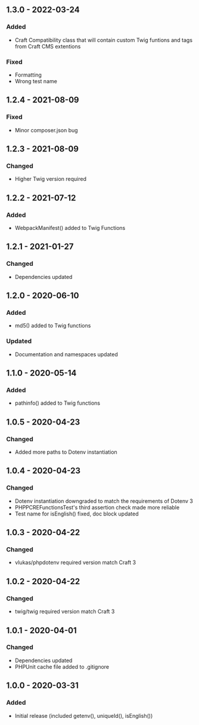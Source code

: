 ## 1.3.0 - 2022-03-24
### Added
- Craft Compatibility class that will contain custom Twig funtions and tags from Craft CMS extentions

### Fixed
- Formatting
- Wrong test name

## 1.2.4 - 2021-08-09
### Fixed
- Minor composer.json bug

## 1.2.3 - 2021-08-09
### Changed
- Higher Twig version required

## 1.2.2 - 2021-07-12
### Added
- WebpackManifest() added to Twig Functions

## 1.2.1 - 2021-01-27
### Changed
- Dependencies updated

## 1.2.0 - 2020-06-10
### Added
- md5() added to Twig functions

### Updated
- Documentation and namespaces updated

## 1.1.0 - 2020-05-14
### Added
- pathinfo() added to Twig functions

## 1.0.5 - 2020-04-23
### Changed
- Added more paths to Dotenv instantiation

## 1.0.4 - 2020-04-23
### Changed
- Dotenv instantiation downgraded to match the requirements of Dotenv 3
- PHPPCREFunctionsTest's third assertion check made more reliable
- Test name for isEnglish() fixed, doc block updated

## 1.0.3 - 2020-04-22
### Changed
- vlukas/phpdotenv required version match Craft 3

## 1.0.2 - 2020-04-22
### Changed
- twig/twig required version match Craft 3

## 1.0.1 - 2020-04-01
### Changed
- Dependencies updated
- PHPUnit cache file added to .gitignore

## 1.0.0 - 2020-03-31
### Added
- Initial release (included getenv(), uniqueId(), isEnglish())
